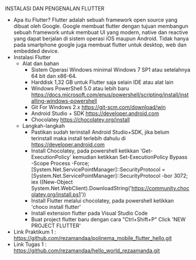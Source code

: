 INSTALASI DAN PENGENALAN FLUTTER 
 * Apa itu Flutter?
    Flutter adalah sebuah framework open source yang dibuat oleh Google. Google membuat flutter dengan tujuan membangun sebuah framework untuk membuat UI yang modern, native dan reactive yang dapat berjalan di sistem operasi iOS maupun Android. Tidak hanya pada smartphone google juga membuat flutter untuk desktop, web dan embedded device. 
 * Instalasi Flutter 
    * Alat dan bahan 
        - Sistem Operasi Windows minimal Windows 7 SP1 atau setelahnya 64 bit dan x86-64.
        - Harddisk 1,32 GB untuk Flutter saja selain IDE atau alat lain
        - Windows PowerShell 5.0 atau lebih baru https://docs.microsoft.com/enus/powershell/scripting/install/installing-windows-powershell
        - Git For Windows 2.x https://git-scm.com/download/win 
        - Android Studio + SDK https://developer.android.com
        - Chocolatey https://chocolatey.org/install
    * Langkah-langkah 
        - Pastikan sudah terinstall Android Studio+SDK, jika belum terinstall maka install terlebih dahulu di https://developer.android.com
        - Install Chocolatey, pada powershell ketikkan 'Get-ExecutionPolicy' kemudian ketikkan Set-ExecutionPolicy Bypass -Scope Process -Force; [System.Net.ServicePointManager]::SecurityProtocol = [System.Net.ServicePointManager]::SecurityProtocol -bor 3072; iex ((New-Object System.Net.WebClient).DownloadString('https://community.chocolatey.org/install.ps1'))
        - Install Flutter melalui chocolatey, pada powershell ketikkan 'choco install flutter' 
        - Install extension flutter pada Visual Studio Code 
        - Buat project flutter baru dengan cara "Ctrl+Shift+P" Click 'NEW PROJECT FLUTTER'
* Link Praktikum 1 : https://github.com/rezamandaa/polinema_mobile_flutter_hello.git
* Link Tugas 1 : https://github.com/rezamandaa/hello_world_rezaamanda.git
